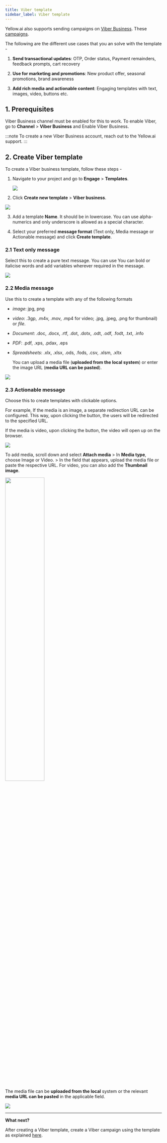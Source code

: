 ```yaml
---
title: Viber template
sidebar_label: Viber template
---
```


  

Yellow.ai also supports sending campaigns on [Viber Business](https://www.viber.com/en/). These [campaigns](https://docs.yellow.ai/docs/platform_concepts/engagement/outbound/outbound-campaigns/viber-campaign).

The following are the different use cases that you an solve with the template -

1.  **Send transactional updates**: OTP, Order status, Payment remainders, feedback prompts, cart recovery

2.  **Use for marketing and promotions**: New product offer, seasonal promotions, brand awareness

3.  **Add rich media and actionable content**: Engaging templates with text, images, video, buttons etc.

  


  

## 1. Prerequisites

Viber Business channel must be enabled for this to work. To enable Viber, go to **Channel** > **Viber Business** and Enable Viber Business. 

:::note
To create a new Viber Business account, reach out to the Yellow.ai support.
:::
  

## 2. Create Viber template

To create a Viber business template, follow these steps - 


1. Navigate to your project and go to **Engage** > **Templates**.  

   ![](https://i.imgur.com/Hvh6o2m.jpg)


2. Click **Create new template** > **Viber business**.

  ![](https://i.imgur.com/ND583T8.png)


3. Add a template **Name**. It should be in lowercase. You can use alpha- numerics and only underscore is allowed as a special character.

4. Select your preferred **message format** (Text only, Media message or Actionable message) and click **Create template**.

### 2.1 Text only message

Select this to create a pure text message. You can use You can bold or italicise words and add variables wherever required in the message.

   ![](https://i.imgur.com/pr51bM0.png)



  
  
  

### 2.2 Media message

 Use this to create a template with any of the following formats
 
 * *image*: jpg, png
 * *video*: .3gp, .m4v, .mov, .mp4 for video; .jpg, .jpeg, .png for thumbnail) or *file*. <br/>
 * *Document*: .doc, .docx, .rtf, .dot, .dotx, .odt, .odf, .fodt, .txt, .info <br/>
 * *PDF*: .pdf, .xps, .pdax, .eps <br/>
 * *Spreadsheets*: .xlx, .xlsx, .ods, .fods, .csv, .xlsm, .xltx

  

   You can upload a media file  (**uploaded from the local system**) or  enter the image URL (**media URL can be pasted**).

![](https://i.imgur.com/7iSj7FF.jpg)



### 2.3 Actionable message
Choose this to create templates with clickable options.        

For example, If the media is an image, a separate redirection URL can be configured. This way, upon clicking the button, the users will be redirected to the specified URL.

If the media is video, upon clicking the button, the video will open up on the browser.

  
   ![](https://i.imgur.com/hWCxw0T.jpg)


  

To add media, scroll down and select **Attach media** > In **Media type**, choose Image or Video. > In the field that appears, upload the media file or paste the respective URL. For video, you can also add the **Thumbnail image**. 

  <img src="https://i.imgur.com/6f8gR2e.png" width="50%"/>


The media file can be **uploaded from the local** system or the relevant **media URL can be pasted** in the applicable field.

   ![](https://i.imgur.com/QSbNEq3.jpg)


***

**What next?**

After creating a Viber template, create a Viber campaign using the template as explained [here](/platform_concepts/engagement/outbound/outbound-campaigns/run-campaign).